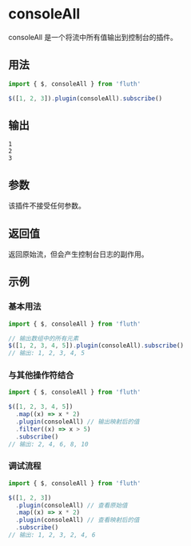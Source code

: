 # consoleAll

consoleAll 是一个将流中所有值输出到控制台的插件。

## 用法

```typescript
import { $, consoleAll } from 'fluth'

$([1, 2, 3]).plugin(consoleAll).subscribe()
```

## 输出

```
1
2
3
```

## 参数

该插件不接受任何参数。

## 返回值

返回原始流，但会产生控制台日志的副作用。

## 示例

### 基本用法

```typescript
import { $, consoleAll } from 'fluth'

// 输出数组中的所有元素
$([1, 2, 3, 4, 5]).plugin(consoleAll).subscribe()
// 输出: 1, 2, 3, 4, 5
```

### 与其他操作符结合

```typescript
import { $, consoleAll } from 'fluth'

$([1, 2, 3, 4, 5])
  .map((x) => x * 2)
  .plugin(consoleAll) // 输出映射后的值
  .filter((x) => x > 5)
  .subscribe()
// 输出: 2, 4, 6, 8, 10
```

### 调试流程

```typescript
import { $, consoleAll } from 'fluth'

$([1, 2, 3])
  .plugin(consoleAll) // 查看原始值
  .map((x) => x * 2)
  .plugin(consoleAll) // 查看映射后的值
  .subscribe()
// 输出: 1, 2, 3, 2, 4, 6
```
